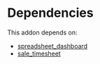 # Dependencies

This addon depends on:

- [spreadsheet_dashboard](../../odoo-bringout-oca-ocb-spreadsheet_dashboard)
- [sale_timesheet](../../odoo-bringout-oca-ocb-sale_timesheet)
